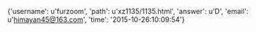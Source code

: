 {'username': u'furzoom', 'path': u'xz1135/1135.html', 'answer': u'D', 'email': u'himayan45@163.com', 'time': '2015-10-26:10:09:54'}